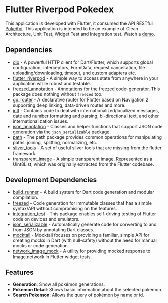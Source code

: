 # Flutter Riverpod Pokedex

This application is developed with Flutter, it consumed the API RESTful [PokeApi](https://pokeapi.co/). This application is intended to be an example of Clean Architecture, Unit Test, Widget Test and Integration test. Watch a [demo](https://cruznestor.github.io/flutter_riverpod_pokedex_page/).

## Dependencies

- [dio](https://pub.dev/packages/dio) - A powerful HTTP client for Dart/Flutter, which supports global configuration, interceptors, FormData, request cancellation, file uploading/downloading, timeout, and custom adapters etc.
- [flutter_riverpod](https://pub.dev/packages/flutter_riverpod) - A simple way to access state from anywhere in your application while robust and testable.
- [freezed_annotation](https://pub.dev/packages/freezed_annotation) - Annotations for the freezed code-generator. This package does nothing without `freezed` too.
- [go_router](https://pub.dev/packages/go_router) - A declarative router for Flutter based on Navigation 2 supporting deep linking, data-driven routes and more.
- [intl](https://pub.dev/packages/intl) - Contains code to deal with internationalized/localized messages, date and number formatting and parsing, bi-directional text, and other internationalization issues.
- [json_annotation](https://pub.dev/packages/json_annotation) - Classes and helper functions that support JSON code generation via the `json_serializable` package.
- [path](https://pub.dev/packages/path) - The path package provides common operations for manipulating paths: joining, splitting, normalizing, etc.
- [sliver_tools](https://pub.dev/packages/sliver_tools) - A set of useful sliver tools that are missing from the flutter framework.
- [transparent_image](https://pub.dev/packages/transparent_image) - A simple transparent image. Represented as a Uint8List, which was originally extracted from the Flutter codebase.

## Development Dependencies

- [build_runner](https://pub.dev/packages/build_runner) - A build system for Dart code generation and modular compilation.
- [freezed](https://pub.dev/packages/freezed) - Code generation for immutable classes that has a simple syntax/API without compromising on the features.
- [integration_test](https://github.com/flutter/flutter/tree/main/packages/integration_test) - This package enables self-driving testing of Flutter code on devices and emulators.
- [json_serializable](https://pub.dev/packages/json_serializable) - Automatically generate code for converting to and from JSON by annotating Dart classes.
- [mocktail](https://pub.dev/packages/mocktail) - Mocktail focuses on providing a familiar, simple API for creating mocks in Dart (with null-safety) without the need for manual mocks or code generation.
- [network_image_mock](https://pub.dev/packages/network_image_mock) - A utility for providing mocked response to Image.network in Flutter widget tests.

## Features

- **Generation**: Show all pokémon generations.
- **Pokemon Detail**: Shows basic information about the selected pokemon.
- **Search Pokemon**: Allows the query of pokémon by name or id.